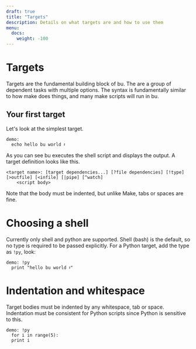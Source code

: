 ```yaml
---
draft: true
title: "Targets"
description: Details on what targets are and how to use them
menu:
  docs:
    weight: -100
---
```


# Targets

Targets are the fundamental building block of bu. The are a group of dependent
tasks with multiple options. The syntax is fundamentally similar to how make
does things, and many make scripts will run in bu.


## Your first target

Let's look at the simplest
target.

```bu
demo:
  echo hello bu world 𝄽
```

As you can see bu executes the shell script and displays the output. A target definition looks like this.

```bu-spec
<target name>: [target dependencies...] [?file dependencies] [!type] [>outfile] [<infile] [|pipe] [^watch]
    <script body>
```

Note that the body must be indented, but unlike Make, tabs or spaces are fine.

# Choosing a shell

Currently only shell and python are supported. Shell (bash) is the default, so no type
is required to be passed explicitly. For a Python target, add the type as `!py`,
look:

```bu
demo: !py
  print "hello bu world 𝄽"
```


# Indentation and whitespace

Target bodies must be indented by any whitespace, tab or space. Indentation must
be consistent for Python scripts since Python is sensitive to this.

```bu
demo: !py
  for i in range(5):
  print i
```


